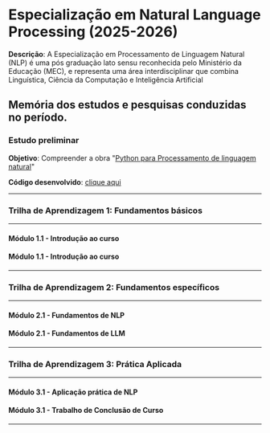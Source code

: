 # Especialização em Natural Language Processing (2025-2026)

**Descrição**: A Especialização em Processamento de Linguagem Natural (NLP) é uma pós graduação lato sensu reconhecida pelo Ministério da Educação (MEC), e representa uma área interdisciplinar que combina Linguística, Ciência da Computação e Inteligência Artificial

## Memória dos estudos e pesquisas conduzidas no período.

### **Estudo preliminar**
**Objetivo**: Compreender a obra "[Python para Processamento de linguagem natural](https://github.com/mariotlemes/pos-NLP/blob/main/livros/python+para+processamento+de+dados.pdf)"

**Código desenvolvido**: [clique aqui](https://github.com/mariotlemes/pos-NLP/blob/main/python_para_processamento_de_dados.ipynb)

----------------------------------------------------
### Trilha de Aprendizagem 1: Fundamentos básicos

----------------------------------------------------

#### Módulo 1.1 - Introdução ao curso

#### Módulo 1.1 - Introdução ao curso

----------------------------------------------------

### Trilha de Aprendizagem 2: Fundamentos específicos

----------------------------------------------------

#### Módulo 2.1 - Fundamentos de NLP

#### Módulo 2.1 - Fundamentos de LLM

----------------------------------------------------

### Trilha de Aprendizagem 3: Prática Aplicada

----------------------------------------------------

#### Módulo 3.1 - Aplicação prática de NLP
#### Módulo 3.1 - Trabalho de Conclusão de Curso

----------------------------------------------------
